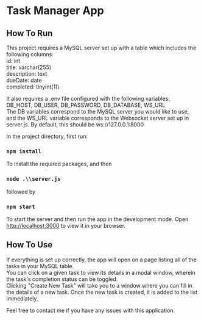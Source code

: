 # Task Manager App

## How To Run

This project requires a MySQL server set up with a table which includes the following columns:\
id: int\
title: varchar(255)\
description: text\
dueDate: date\
completed: tinyint(1)\

It also requires a .env file configured with the following variables:\
DB_HOST, DB_USER, DB_PASSWORD, DB_DATABASE, WS_URL\
The DB variables correspond to the MySQL server you would like to use, and the WS_URL variable corresponds to the Websocket server set up in server.js. By default, this should be ws://127.0.0.1:8000

In the project directory, first run:

### `npm install`

To install the required packages, and then

### `node .\\server.js`

followed by

### `npm start`

To start the server and then run the app in the development mode.
Open [http://localhost:3000](http://localhost:3000) to view it in your browser.

## How To Use

If everything is set up correctly, the app will open on a page listing all of the tasks in your MySQL table.\
You can click on a given task to view its details in a modal window, wherein the task's completion status can be toggled.\
Clicking "Create New Task" will take you to a window where you can fill in the details of a new task. Once the new task is created, it is added to the list immediately.

Feel free to contact me if you have any issues with this application.


